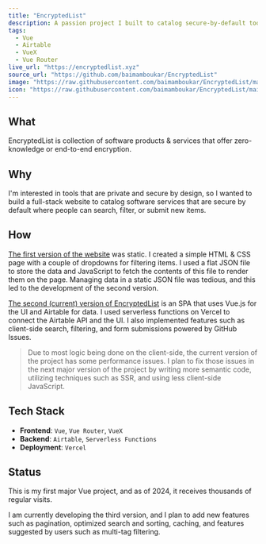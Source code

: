 ```yaml
---
title: "EncryptedList"
description: A passion project I built to catalog secure-by-default tools
tags:
  - Vue
  - Airtable
  - VueX
  - Vue Router
live_url: "https://encryptedlist.xyz"
source_url: "https://github.com/baimamboukar/EncryptedList"
image: "https://raw.githubusercontent.com/baimamboukar/EncryptedList/main/public/screenshot.png"
icon: "https://raw.githubusercontent.com/baimamboukar/EncryptedList/main/public/logo.svg"
---
```


## What

EncryptedList is collection of software products & services that offer zero-knowledge or end-to-end encryption.

## Why

I'm interested in tools that are private and secure by design, so I wanted to build a full-stack website to catalog software services that are secure by default where people can search, filter, or submit new items.

## How

[The first version of the website](https://baimamboukar.github.io/EncryptedList-v1/) was static. I created a simple HTML & CSS page with a couple of dropdowns for filtering items. I used a flat JSON file to store the data and JavaScript to fetch the contents of this file to render them on the page. Managing data in a static JSON file was tedious, and this led to the development of the second version.

[The second (current) version of EncryptedList](https://encryptedlist.xyz/) is an SPA that uses Vue.js for the UI and Airtable for data. I used serverless functions on Vercel to connect the Airtable API and the UI. I also implemented features such as client-side search, filtering, and form submissions powered by GitHub Issues.

> Due to most logic being done on the client-side, the current version of the project has some performance issues. I plan to fix those issues in the next major version of the project by writing more semantic code, utilizing techniques such as SSR, and using less client-side JavaScript.

## Tech Stack

- **Frontend**: `Vue`, `Vue Router`, `VueX`
- **Backend**: `Airtable`, `Serverless Functions`
- **Deployment**: `Vercel`

## Status

This is my first major Vue project, and as of 2024, it receives thousands of regular visits.

I am currently developing the third version, and I plan to add new features such as pagination, optimized search and sorting, caching, and features suggested by users such as multi-tag filtering.
